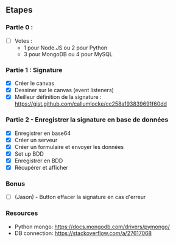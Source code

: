 ## Etapes

### Partie 0 :

- [ ] Votes :
  - 1 pour Node.JS ou 2 pour Python
  - 3 pour MongoDB ou 4 pour MySQL

### Partie 1 : Signature

- [x] Créer le canvas
- [x] Dessiner sur le canvas (event listeners)
- [x] Meilleur définition de la signature : https://gist.github.com/callumlocke/cc258a193839691f60dd

### Partie 2 - Enregistrer la signature en base de données

- [x] Enregistrer en base64
- [x] Créer un serveur
- [x] Créer un formulaire et envoyer les données
- [x] Set up BDD
- [x] Enregistrer en BDD
- [x] Récupérer et afficher

### Bonus

- [ ] (Jason) - Button effacer la signature en cas d'erreur

### Resources

- Python mongo: https://docs.mongodb.com/drivers/pymongo/
- DB connection: https://stackoverflow.com/a/27617068
